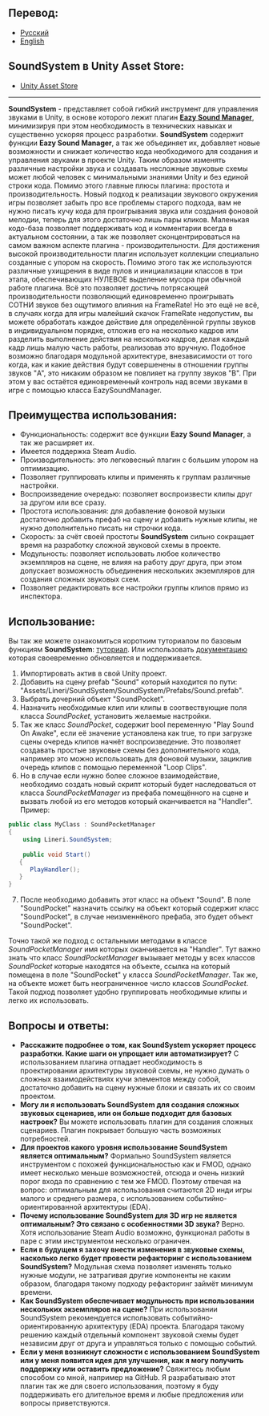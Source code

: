 ## Перевод:
* <a href = "https://github.com/Linerichka/SoundSystem-With-Eazy-Sound-Manager/blob/main/README_RU.md">Русский</a>
* <a href = "https://github.com/Linerichka/SoundSystem-With-Eazy-Sound-Manager/blob/main/README.md">English</a>

## SoundSystem в Unity Asset Store:
* <a href = "https://assetstore.unity.com/packages/tools/audio/eazy-sound-system-272590">Unity Asset Store</a>
---

**SoundSystem** - представляет собой гибкий инструмент для управления звуками в Unity, в основе которого лежит плагин <a href="https://github.com/JackM36/Eazy-Sound-Manager">**Eazy Sound Manager**</a>, минимизируя при этом необходимость в технических навыках и существенно ускоряя процесс разработки. **SoundSystem** содержит функции **Eazy Sound Manager**, а так же объединяет их, добавляет новые возможности и снижает количество кода необходимого для создания и управления звуками в проекте Unity. Таким образом изменять различные настройки звука и создавать несложные звуковые схемы может любой человек с минимальными знаниями Unity и без единой строки кода. Помимо этого главные плюсы плагина: простота и производительность. Новый подход к реализации звукового окружения игры позволяет забыть про все проблемы старого подхода, вам не нужно писать кучу кода для проигрывания звука или создания фоновой мелодии, теперь для этого достаточно лишь пары кликов. Маленькая кодо-база позволяет поддерживать код и комментарии всегда в актуальном состоянии, а так же позволяет сконцентрироваться на самом важном аспекте плагина - производительности. Для достижения высокой производительности плагин использует коллекции специально созданные с упором на скорость. Помимо этого так же используются различные ухищрения в виде пулов и инициализации классов в три этапа, обеспечивающих НУЛЕВОЕ выделение мусора при обычной работе плагина. Всё это позволяет достичь потрясающей производительности позволяющий единовременно проигрывать СОТНИ звуков без ощутимого влияния на FrameRate! Но это ещё не всё, в случаях когда для игры малейший скачок FrameRate недопустим, вы можете обработать каждое действие для определённой группы звуков в индивидуальном порядке, отложив его на несколько кадров или разделить выполнение действия на несколько кадров, делая каждый кадр лишь малую часть работы, реализовав это вручную. Подобное возможно благодаря модульной архитектуре, внезависимости от того когда, как и какие действия будут совершенены в отношении группы звуков "A", это никаким образом не повлияет на группу звуков "B". При этом у вас остаётся единовременный контроль над всеми звуками в игре с помощью класса EazySoundManager.

## Преимущества использования:
* Функциональность: содержит все функции **Eazy Sound Manager**, а так же расширяет их.
* Имеется поддержка Steam Audio.
* Производительность: это легковесный плагин с большим упором на оптимизацию.
* Позволяет группировать клипы и применять к группам различные настройки.
* Воспроизведение очередью: позволяет воспроизвести клипы друг за другом или все сразу.
* Простота использования: для добавление фоновой музыки достаточно добавить префаб на сцену и добавить нужные клипы, не нужно дополнительно писать ни строчки кода.
* Скорость: за счёт своей простоты **SoundSystem** сильно сокращает время на разработку сложной звуковой схемы в проекте.
* Модульность: позволяет использовать любое количество экземпляров на сцене, не влияя на работу друг друга, при этом допускает возможность объединения нескольких экземпляров для создания сложных звуковых схем.
* Позволяет редактировать все настройки группы клипов прямо из инспектора.

## Использование:
Вы так же можете ознакомиться коротким туториалом по базовым функциям **SoundSystem**: <a href = "https://youtu.be/kXDuEaaw7Ao">туториал</a>. Или использовать <a href = "https://github.com/Linerichka/SoundSystem-With-Eazy-Sound-Manager/blob/main/Assets/Lineri/SoundSystem/SoundSystem/Docs/Manual/RU.pdf">документацию</a> которая своевременно обновляется и поддерживается.
1. Импортировать актив в свой Unity проект.
2. Добавить на сцену prefab "Sound" который находится по пути: "Assets/Lineri/SoundSystem/SoundSystem/Prefabs/Sound.prefab".
3. Выбрать дочерний объект "SoundPocket".
4. Назначить необходимые клип или клипы в соотвествующие поля класса *SoundPocket*, установить желаемые настройки.
5. Так же класс *SoundPocket*, содержит bool переменную "Play Sound On Awake", если её значение установлена как true, то при загрузке сцены очередь клипов начнёт воспроизведение. Это позволяет создавать простые звуковые схемы без дополнительного кода, например это можно использовать для фоновой музыки, зациклив очередь клипов с помощью переменной "Loop Clips".
6. Но в случае если нужно более сложное взаимодействие, необходимо создать новый скрипт который будет наследоваться от класса *SoundPocketManager* из префаба помещённого на сцене и вызвать любой из его методов который оканчивается на "Handler".
Пример:
```csharp
public class MyClass : SoundPocketManager
{
    using Lineri.SoundSystem;
 
    public void Start()
   {
      PlayHandler();
   }
}
```

7.  После необходимо добавить этот класс на объект "Sound". В поле "SoundPocket" назначить ссылку на объект который содержит класс "SoundPocket", в случае неизменнёного префаба, это будет объект "SoundPocket".

Точно такой же подход с остальными методами в классе *SoundPocketManager* имя которых оканчивается на "Handler". Тут важно знать что класс *SoundPocketManager* вызывает методы у всех классов *SoundPocket* которые находятся на объекте, ссылка на который помещена в поле "SoundPocket" у класса *SoundPocketManager*. Так же, на объекте может быть неограниченное число классов *SoundPocket*. Такой подход позволяет удобно группировать необходимые клипы и легко их использовать.

## Вопросы и ответы:
* **Расскажите подробнее о том, как SoundSystem ускоряет процесс разработки. Какие шаги он упрощает или автоматизирует?** С использованием плагина отпадает необходимость в проектировании архитектуры звуковой схемы, не нужно думать о сложных взаимодействиях кучи элементов между собой, достаточно добавить на сцену нужные блоки и связать их со своим проектом.
* **Могу ли я использовать SoundSystem для создания сложных звуковых сценариев, или он больше подходит для базовых настроек?** Вы можете использовать плагин для создания сложных сценариев. Плагин покрывает большую часть возможных потребностей.
* **Для проектов какого уровня использование SoundSystem является оптимальным?** Формально SoundSystem является инструментом с похожей функциональностью как и FMOD, однако имеет несколько меньше возможностей, отсюда и очень низкий порог входа по сравнению с тем же FMOD. Поэтому отвечая на вопрос: оптимальным для использования считаются 2D инди игры малого и среднего размера, с использованием событийно-ориентированной архитектуры (EDA).
* **Почему использование SoundSystem для 3D игр не является оптимальным? Это связано с особенностями 3D звука?** Верно. Хотя использование Steam Audio возможно, функционал работы в паре с этим инструментом несколько ограничен.
* **Если в будущем я захочу внести изменения в звуковые схемы, насколько легко будет провести рефакторинг с использованием SoundSystem?** Модульная схема позволяет изменять только нужные модули, не затрагивая другие компоненты не каким образом, благодаря такому подходу рефакторинг займёт минимум времени.
* **Как SoundSystem обеспечивает модульность при использовании нескольких экземпляров на сцене?** При использовании SoundSystem рекомендуется использовать событийно-ориентированную архитектуру (EDA) проекта. Благодаря такому решению каждый отдельный компонент звуковой схемы будет независим друг от друга и управляться только с помощью событий. 
* **Если у меня возникнут сложности с использованием SoundSystem или у меня появится идея для улучшения, как я могу получить поддержку или оставить предложение?** Свяжитесь любым способом со мной, например на GitHub. Я разрабатываю этот плагин так же для своего использования, поэтому я буду поддерживать его длительное время и любые предложения или вопросы приветствуются.